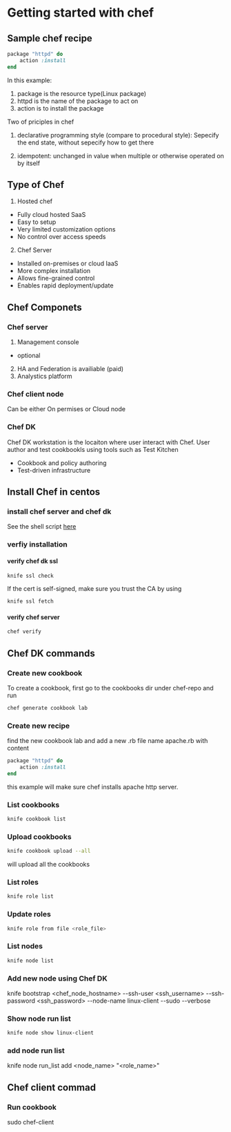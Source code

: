 # Getting started with chef

## Sample chef recipe

```ruby
package "httpd" do
    action :install
end
```

In this example:
1. package is the resource type(Linux package)
1. httpd is the name of the package to act on
1. action is to install the package

Two of priciples in chef

1. declarative programming style (compare to procedural style): Sepecify the end state, without sepecify how to get there

2. idempotent: unchanged in value when multiple or otherwise operated on by itself


## Type of Chef

1. Hosted chef 
- Fully cloud hosted SaaS
- Easy to setup
- Very limited customization options
- No control over access speeds
2. Chef Server
- Installed on-premises or cloud IaaS
- More complex installation
- Allows fine-grained control
- Enables rapid deployment/update

## Chef Componets
### Chef server
1. Management console
- optional
2. HA and Federation is availiable (paid)
3. Analystics platform

### Chef client node
Can be either On permises or Cloud node

### Chef DK
Chef DK workstation is the locaiton where user interact with Chef. User author and test cookbookls using tools such as Test Kitchen
- Cookbook and policy authoring
- Test-driven infrastructure

## Install Chef in centos

### install chef server and chef dk
See the shell script [here](VagrantProvision/provision.sh)

### verfiy installation

#### verify chef dk ssl
```bash
knife ssl check
```
If the cert is self-signed, make sure you trust the CA by using

```bash
knife ssl fetch
```

#### verify chef server
```bash
chef verify
```

## Chef DK commands

### Create new cookbook
To create a cookbook, first go to the cookbooks dir under chef-repo and run 
```bash
chef generate cookbook lab
```

### Create new recipe
find the new cookbook lab and add a new .rb file name apache.rb with content
```ruby
package "httpd" do
    action :install
end
```

this example will make sure chef installs apache http server.

### List cookbooks
```bash
knife cookbook list
```

### Upload cookbooks
```bash
knife cookbook upload --all
```

will upload all the cookbooks

### List roles
```bash
knife role list
```

### Update roles
``` bash
knife role from file <role_file>
```

### List nodes
```bash
knife node list
```

### Add new node using Chef DK
knife bootstrap <chef_node_hostname> --ssh-user <ssh_username> --ssh-password <ssh_password> --node-name linux-client --sudo --verbose

### Show node run list
```bash
knife node show linux-client
```

### add node run list 
knife node run_list add <node_name> "<role_name>"

## Chef client commad

### Run cookbook
sudo chef-client